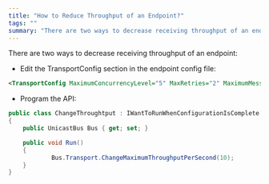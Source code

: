 ```yaml
---
title: "How to Reduce Throughput of an Endpoint?"
tags: ""
summary: "There are two ways to decrease receiving throughput of an endpoint:"
---
```


There are two ways to decrease receiving throughput of an endpoint:

-   Edit the TransportConfig section in the endpoint config file:

    
```XML
<TransportConfig MaximumConcurrencyLevel="5" MaxRetries="2" MaximumMessageThroughputPerSecond="10"/>
```


-   Program the API:​

    
```C#
public class ChangeThroughtput : IWantToRunWhenConfigurationIsComplete
{
    public UnicastBus Bus { get; set; }

    public void Run()
    {
            Bus.Transport.ChangeMaximumThroughputPerSecond(10);
    }
}
```




